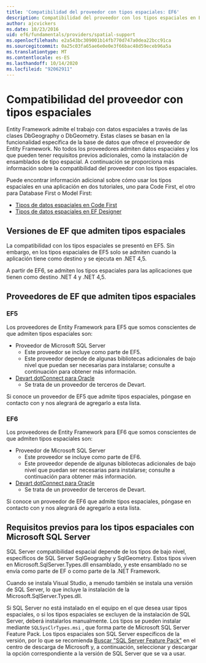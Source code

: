 ```yaml
---
title: 'Compatibilidad del proveedor con tipos espaciales: EF6'
description: Compatibilidad del proveedor con los tipos espaciales en Entity Framework 6
author: ajcvickers
ms.date: 10/23/2016
uid: ef6/fundamentals/providers/spatial-support
ms.openlocfilehash: e2a543bc309001b14fb770d747a0dea22bcc91ca
ms.sourcegitcommit: 0a25c03fa65ae6e0e0e3f66bac48d59eceb96a5a
ms.translationtype: MT
ms.contentlocale: es-ES
ms.lasthandoff: 10/14/2020
ms.locfileid: "92062911"
---
```

# <a name="provider-support-for-spatial-types"></a>Compatibilidad del proveedor con tipos espaciales
Entity Framework admite el trabajo con datos espaciales a través de las clases DbGeography o DbGeometry. Estas clases se basan en la funcionalidad específica de la base de datos que ofrece el proveedor de Entity Framework. No todos los proveedores admiten datos espaciales y los que pueden tener requisitos previos adicionales, como la instalación de ensamblados de tipo espacial. A continuación se proporciona más información sobre la compatibilidad del proveedor con los tipos espaciales.  

Puede encontrar información adicional sobre cómo usar los tipos espaciales en una aplicación en dos tutoriales, uno para Code First, el otro para Database First o Model First:  

- [Tipos de datos espaciales en Code First](xref:ef6/modeling/code-first/data-types/spatial)  
- [Tipos de datos espaciales en EF Designer](xref:ef6/modeling/designer/data-types/spatial)  

## <a name="ef-releases-that-support-spatial-types"></a>Versiones de EF que admiten tipos espaciales  

La compatibilidad con los tipos espaciales se presentó en EF5. Sin embargo, en los tipos espaciales de EF5 solo se admiten cuando la aplicación tiene como destino y se ejecuta en .NET 4,5.  

A partir de EF6, se admiten los tipos espaciales para las aplicaciones que tienen como destino .NET 4 y .NET 4,5.  

## <a name="ef-providers-that-support-spatial-types"></a>Proveedores de EF que admiten tipos espaciales  

### <a name="ef5"></a>EF5  

Los proveedores de Entity Framework para EF5 que somos conscientes de que admiten tipos espaciales son:  

- Proveedor de Microsoft SQL Server  
    - Este proveedor se incluye como parte de EF5.  
    - Este proveedor depende de algunas bibliotecas adicionales de bajo nivel que puedan ser necesarias para instalarse; consulte a continuación para obtener más información.  
- [Devart dotConnect para Oracle](https://www.devart.com/dotconnect/oracle/)  
    - Se trata de un proveedor de terceros de Devart.  

Si conoce un proveedor de EF5 que admite tipos espaciales, póngase en contacto con y nos alegrará de agregarlo a esta lista.  

### <a name="ef6"></a>EF6  

Los proveedores de Entity Framework para EF6 que somos conscientes de que admiten tipos espaciales son:  

- Proveedor de Microsoft SQL Server  
    - Este proveedor se incluye como parte de EF6.  
    - Este proveedor depende de algunas bibliotecas adicionales de bajo nivel que puedan ser necesarias para instalarse; consulte a continuación para obtener más información.  
- [Devart dotConnect para Oracle](https://www.devart.com/dotconnect/oracle/)  
    - Se trata de un proveedor de terceros de Devart.  

Si conoce un proveedor de EF6 que admite tipos espaciales, póngase en contacto con y nos alegrará de agregarlo a esta lista.  

## <a name="prerequisites-for-spatial-types-with-microsoft-sql-server"></a>Requisitos previos para los tipos espaciales con Microsoft SQL Server  

SQL Server compatibilidad espacial depende de los tipos de bajo nivel, específicos de SQL Server SqlGeography y SqlGeometry. Estos tipos viven en Microsoft.SqlServer.Types.dll ensamblado, y este ensamblado no se envía como parte de EF o como parte de la .NET Framework.  

Cuando se instala Visual Studio, a menudo también se instala una versión de SQL Server, lo que incluye la instalación de la Microsoft.SqlServer.Types.dll.  

Si SQL Server no está instalado en el equipo en el que desea usar tipos espaciales, o si los tipos espaciales se excluyen de la instalación de SQL Server, deberá instalarlos manualmente. Los tipos se pueden instalar mediante `SQLSysClrTypes.msi` , que forma parte de Microsoft SQL Server Feature Pack. Los tipos espaciales son SQL Server específicos de la versión, por lo que se recomienda [Buscar "SQL Server Feature Pack"](https://www.microsoft.com/search/result.aspx?q=sql+server+feature+pack) en el centro de descarga de Microsoft y, a continuación, seleccionar y descargar la opción correspondiente a la versión de SQL Server que se va a usar.

